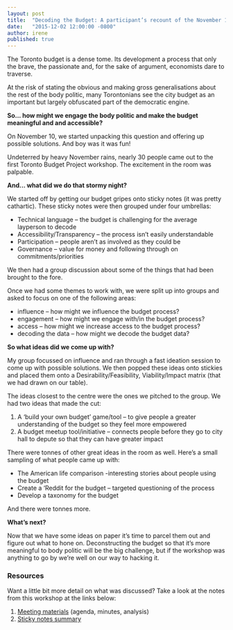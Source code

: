 ```yaml
---
layout: post
title:  "Decoding the Budget: A participant’s recount of the November 10 Hacknight Workshop"
date:   "2015-12-02 12:00:00 -0800"
author: irene
published: true
---
```

The Toronto budget is a dense tome. Its development a process that only the brave, the passionate and, for the sake of argument, economists dare to traverse.

At the risk of stating the obvious and making gross generalisations about the rest of the body politic, many Torontonians see the city budget as an important but largely obfuscated part of the democratic engine.  

**So... how might we engage the body politic and make the budget meaningful and and accessible?**

On November 10, we started unpacking this question and offering up possible solutions. And boy was it was fun!

Undeterred by heavy November rains, nearly 30 people came out to the first Toronto Budget Project workshop. The excitement in the room was palpable.

**And... what did we do that stormy night?**

We started off by getting our budget gripes onto sticky notes (it was pretty cathartic). These sticky notes were then grouped under four umbrellas:

* Technical language – the budget is challenging for the average layperson to decode
* Accessibility/Transparency – the process isn’t easily understandable
* Participation – people aren’t as involved as they could be
* Governance – value for money and following through on commitments/priorities

We then had a group discussion about some of the things that had been brought to the fore.

Once we had some themes to work with, we were split up into groups and asked to focus on one of the following areas:

* influence – how might we influence the budget process?
* engagement – how might we engage with/in the budget process?
* access – how might we increase access to the budget process?
* decoding the data – how might we decode the budget data?

**So what ideas did we come up with?**

My group focussed on influence and ran through a fast ideation session to come up with possible solutions. We then popped these ideas onto stickies and placed them onto a Desirability/Feasibility, Viability/Impact matrix (that we had drawn on our table).

The ideas closest to the centre were the ones we pitched to the group. We had two ideas that made the cut:

1. A ‘build your own budget’ game/tool – to give people a greater understanding of the budget so they feel more empowered
2. A budget meetup tool/initiative –  connects people before they go to city hall to depute so that they can have greater impact

There were tonnes of other great ideas in the room as well. Here’s a small sampling of what people came up with:

* The American life comparison -interesting stories about people using the budget
* Create a ‘Reddit for the budget – targeted questioning of the process
* Develop a taxonomy for the budget

And there were tonnes more.

**What’s next?**

Now that we have some ideas on paper it’s time to parcel them out and figure out what to hone on. Deconstructing the budget so that it’s more meaningful to body politic will be the big challenge, but if the workshop was anything to go by we’re well on our way to hacking it.

### Resources

Want a little bit more detail on what was discussed? Take a look at the notes from this workshop at the links below:

1. [Meeting materials](https://drive.google.com/drive/u/0/folders/0B208oCU9D8OuOWpOcE9Qd09hclk) (agenda, minutes, analysis)
2. [Sticky notes summary](https://docs.google.com/document/d/1crqqZTzheULVeIfpKYQiSml6qF0rKF-bWgpof6HWv0Y/edit)
